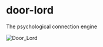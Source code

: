 # door-lord
The psychological connection engine

![Door_Lord](https://user-images.githubusercontent.com/22758204/158256934-8bdf35fc-3429-4918-a741-13ce51f31ab9.png)

